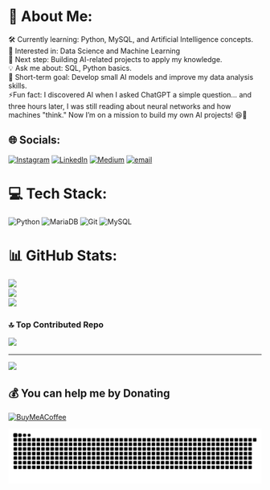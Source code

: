 # 💫 About Me:
🛠 Currently learning: Python, MySQL, and Artificial Intelligence concepts.<br>🌱 Interested in: Data Science and Machine Learning<br>🎯 Next step: Building AI-related projects to apply my knowledge.<br>💡 Ask me about: SQL, Python basics.<br>🚀 Short-term goal: Develop small AI models and improve my data analysis skills.<br>⚡Fun fact: I discovered AI when I asked ChatGPT a simple question… and three hours later, I was still reading about neural networks and how machines "think." Now I’m on a mission to build my own AI projects! 😆🤖


## 🌐 Socials:
[![Instagram](https://img.shields.io/badge/Instagram-%23E4405F.svg?logo=Instagram&logoColor=white)](https://instagram.com/saul.gr_12) [![LinkedIn](https://img.shields.io/badge/LinkedIn-%230077B5.svg?logo=linkedin&logoColor=white)](https://www.linkedin.com/in/sa%C3%BAl-guti%C3%A9rrez-ruiz-88b8042b2/) [![Medium](https://img.shields.io/badge/Medium-12100E?logo=medium&logoColor=white)](https://medium.com/@Saul) [![email](https://img.shields.io/badge/Email-D14836?logo=gmail&logoColor=white)](mailto:saul1912006@gmail.com) 

# 💻 Tech Stack:
![Python](https://img.shields.io/badge/python-3670A0?style=for-the-badge&logo=python&logoColor=ffdd54) ![MariaDB](https://img.shields.io/badge/MariaDB-003545?style=for-the-badge&logo=mariadb&logoColor=white) ![Git](https://img.shields.io/badge/git-%23F05033.svg?style=for-the-badge&logo=git&logoColor=white) ![MySQL](https://img.shields.io/badge/mysql-4479A1.svg?style=for-the-badge&logo=mysql&logoColor=white)
# 📊 GitHub Stats:
![](https://github-readme-stats.vercel.app/api?username=Soorux&theme=dark&hide_border=false&include_all_commits=true&count_private=true)<br/>
![](https://github-readme-streak-stats.herokuapp.com/?user=Soorux&theme=dark&hide_border=false)<br/>
![](https://github-readme-stats.vercel.app/api/top-langs/?username=Soorux&theme=dark&hide_border=false&include_all_commits=true&count_private=true&layout=compact)

### 🔝 Top Contributed Repo
![](https://github-contributor-stats.vercel.app/api?username=Soorux&limit=5&theme=tokyonight&combine_all_yearly_contributions=true)

---
[![](https://visitcount.itsvg.in/api?id=Soorux&icon=0&color=0)](https://visitcount.itsvg.in)

  ## 💰 You can help me by Donating
  [![BuyMeACoffee](https://img.shields.io/badge/Buy%20Me%20a%20Coffee-ffdd00?style=for-the-badge&logo=buy-me-a-coffee&logoColor=black)](https://buymeacoffee.com/Saul) 

<picture>
  <source media="(prefers-color-scheme: dark)" srcset="https://raw.githubusercontent.com/Soorux/Soorux/output/github-snake-dark.svg" />
  <source media="(prefers-color-scheme: light)" srcset="https://raw.githubusercontent.com/Soorux/Soorux/output/github-snake.svg" />
  <img alt="github-snake" src="https://raw.githubusercontent.com/Soorux/Soorux/output/github-snake.svg" />
</picture>
<!-- Proudly created with GPRM ( https://gprm.itsvg.in ) -->
